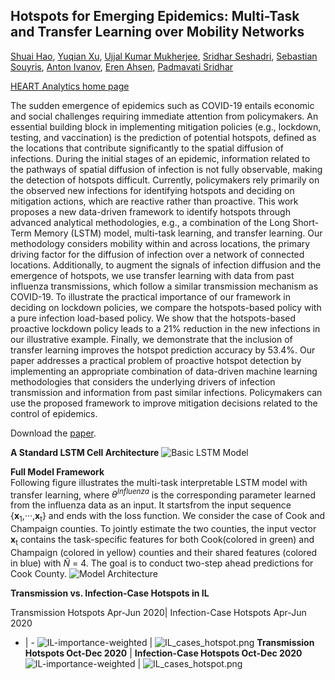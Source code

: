 ## Hotspots for Emerging Epidemics: Multi-Task and Transfer Learning over Mobility Networks

[Shuai Hao](https://giesbusiness.illinois.edu/profile/shuai-hao),
[Yuqian Xu](https://sites.google.com/site/lillianyuqian/home),
[Ujjal Kumar Mukherjee](https://giesbusiness.illinois.edu/profile/ujjal-mukherjee),
[Sridhar Seshadri](https://giesbusiness.illinois.edu/profile/sridhar-seshadri),
[Sebastian Souyris](https://giesbusiness.illinois.edu/profile/sebastian-souyris),
[Anton Ivanov](https://giesbusiness.illinois.edu/profile/anton-ivanov),
[Eren Ahsen](https://gies.illinois.edu/profile/mehmet-ahsen),
[Padmavati Sridhar](https://www.linkedin.com/in/psridhar2147/)

[HEART Analytics home page](https://heart-analytics.github.io/Home/)

The sudden emergence of epidemics such as COVID-19 entails economic and social challenges requiring immediate attention from policymakers. An essential building block in implementing mitigation policies (e.g., lockdown, testing, and vaccination) is the prediction of potential hotspots, defined as the locations that contribute significantly to the spatial diffusion of infections. During the initial stages of an epidemic, information related to the pathways of spatial diffusion of infection is not fully observable, making the detection of hotspots difficult. Currently, policymakers rely primarily on the observed new infections for identifying hotspots and deciding on mitigation actions, which are reactive rather than proactive. This work proposes a new data-driven framework to identify hotspots through advanced analytical methodologies, e.g., a combination of the Long Short-Term Memory (LSTM) model, multi-task learning, and transfer learning. Our methodology considers mobility within and across locations, the primary driving factor for the diffusion of infection over a network of connected locations. Additionally, to augment the signals of infection diffusion and the emergence of hotspots, we use transfer learning with data from past influenza transmissions, which follow a similar transmission mechanism as COVID-19. To illustrate the practical importance of our framework in deciding on lockdown policies, we compare the hotspots-based policy with a pure infection load-based policy. We show that the hotspots-based proactive lockdown policy leads to a 21\% reduction in the new infections in our illustrative example. Finally, we demonstrate that the inclusion of transfer learning improves the hotspot prediction accuracy by 53.4\%. Our paper addresses a practical problem of proactive hotspot detection by implementing an appropriate combination of data-driven machine learning methodologies that considers the underlying drivers of infection transmission and information from past similar infections. Policymakers can use the proposed framework to improve mitigation decisions related to the control of epidemics.

Download the [paper](https://papers.ssrn.com/sol3/papers.cfm?abstract_id=3858274).

**A Standard LSTM Cell Architecture**
![Basic LSTM Model](Figures/Basic_LSTM_Model.png)

**Full Model Framework**  
Following figure illustrates the multi-task interpretable LSTM model with transfer learning, where *θ<sup>Influenza</sup>* is the corresponding parameter learned from the influenza data as an input. It startsfrom the input sequence {**x**<sub>1</sub>,···,**x**<sub>t</sub>} and ends with the loss function. We consider the case of Cook and Champaign counties. To jointly estimate the two counties, the input vector **x**<sub>t</sub> contains the task-specific features for both Cook(colored in green) and Champaign (colored in yellow) counties and their shared features (colored in blue) with *Ñ* = 4. The goal is to conduct two-step ahead predictions for Cook County.
![Model Architecture](Figures/Model_architechture.png)

**Transmission vs. Infection-Case Hotspots in IL**

Transmission Hotspots  Apr-Jun 2020| Infection-Case Hotspots Apr-Jun 2020
- | -
![IL-importance-weighted](Figures/IL-importance-weighted.png) | ![IL_cases_hotspot.png](Figures/IL_cases_hotspot.png)
**Transmission Hotspots  Oct-Dec 2020** | **Infection-Case Hotspots Oct-Dec 2020**
![IL-importance-weighted](Figures/IL-weekly-weighted-hotspot.png) | ![IL_cases_hotspot.png](Figures/IL_importance_cases_weekly.png)
